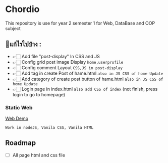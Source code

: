 # Chordio
This repository is use for year 2 semester 1 for Web, DataBase and OOP subject

## 📝แก้ไรไปบ้าง :
  - 👉🏻 Add file "post-display" In CSS and JS
  - 👉🏻 Config grid post image Display `home,userprofile`
  - 👉🏻 Config comment Layout `CSS,JS in post-display`
  - 👉🏻 Add tag in create Post of hame.html `also in JS CSS of home Update`
  - 👉🏻 Add category of create post button of hame.html `also in JS CSS of home Update`
  - 👉🏻 Login page in index.html `also add CSS of index` (not finish, press login to go to homepage)


### Static Web
[Web Demo](https://y2-webapp-music.github.io/Chordio/)

`Work in nodeJS, Vanila CSS, Vanila HTML`

## Roadmap
- [ ] All page html and css file
